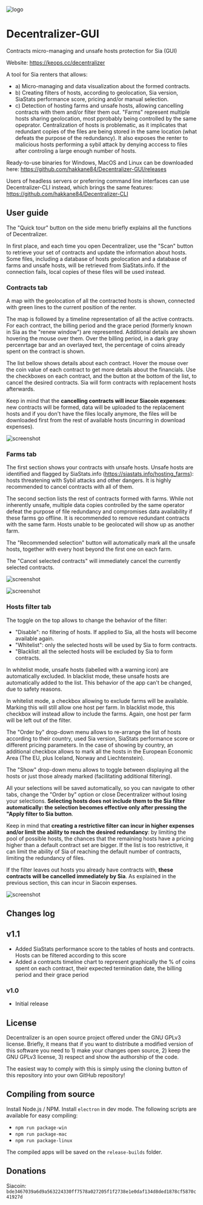 ![logo](https://github.com/hakkane84/Decentralizer-GUI/blob/master/full_logo.png)
# Decentralizer-GUI
Contracts micro-managing and unsafe hosts protection for Sia (GUI)

Website: https://keops.cc/decentralizer

A tool for Sia renters that allows:

* a) Micro-managing and data visualization about the formed contracts.
* b) Creating filters of hosts, according to geolocation, Sia version, SiaStats performance score, pricing and/or manual selection.
* c) Detection of hosting farms and unsafe hosts, allowing cancelling contracts with them and/or filter them out. "Farms" represent multiple hosts sharing geolocation, most pprobably being controlled by the same opeprator. Centralization of hosts is problematic, as it implicates that redundant copies of the files are being stored in the same location (what defeats the purpose of the redundancy). It also exposes the renter to malicious hosts performing a sybil attack by denying acccess to files after controling a large enough number of hosts.

Ready-to-use binaries for Windows, MacOS and Linux can be downloaded here: https://github.com/hakkane84/Decentralizer-GUI/releases

Users of headless servers or preferring command line interfaces can use Decentralizer-CLI instead, which brings the same features: https://github.com/hakkane84/Decentralizer-CLI

## User guide

The "Quick tour" button on the side menu briefly explains all the functions of Decentralizer.

In first place, and each time you open Decentralizer, use the "Scan" button to retrieve your set of contracts and update the information about hosts. Some files, including a database of hosts geolocation and a database of farms and unsafe hosts, will be retrieved from SiaStats.info. If the connection fails, local copies of these files will be used instead.

### Contracts tab

A map with the geolocation of all the contracted hosts is shown, connected with green lines to the current position of the renter.

The map is followed by a timeline representation of all the active contracts. For each contract, the billing period and the grace period (formerly known in Sia as the "renew window") are represented. Additional details are shown hovering the mouse over them. Over the billing period, in a dark gray percenrtage bar and an overlayed text, the percentage of coins already spent on the contract is shown.

The list bellow shows details about each contract. Hover the mouse over the coin value of each contract to get more details about the financials. Use the checkboxes on each contract, and the button at the bottom of the list, to cancel the desired contracts. Sia will form contracts with replacement hosts afterwards. 

Keep in mind that the **cancelling contracts will incur Siacoin expenses**: new contracts will be formed, data will be uploaded to the replacement hosts and if you don't have the files locally anymore, the files will be downloaded first from the rest of available hosts (incurring in download expenses).

![screenshot](https://github.com/hakkane84/Decentralizer-GUI/blob/master/screenshot1.jpg)

### Farms tab

The first section shows your contracts with unsafe hosts. Unsafe hosts are identified and flagged by SiaStats.info (https://siastats.info/hosting_farms): hosts threatening with Sybil attacks and other dangers. It is highly recommended to cancel contracts with all of them.

The second section lists the rest of contracts formed with farms. While not inherently unsafe, multiple data copies controlled by the same operator defeat the purpose of file redundancy and compromises data availability if these farms go offline. It is recommended to remove redundant contracts with the same farm. Hosts unable to be geolocated will show up as another farm.

The "Recommended selection" button will automatically mark all the unsafe hosts, together with every host beyond the first one on each farm.

The "Cancel selected contracts" will immediately cancel the currently selected contracts.

![screenshot](https://github.com/hakkane84/Decentralizer-GUI/blob/master/screenshot2.jpg)

![screenshot](https://github.com/hakkane84/Decentralizer-GUI/blob/master/screenshot4.jpg)

### Hosts filter tab

The toggle on the top allows to change the behavior of the filter:

* "Disable": no filtering of hosts. If applied to Sia, all the hosts will become available again.
* "Whitelist": only the selected hosts will be used by Sia to form contracts.
* "Blacklist: all the selected hosts will be excluded by Sia to form contracts.

In whitelist mode, unsafe hosts (labelled with a warning icon) are automatically excluded. In blacklist mode, these unsafe hosts are automatically added to the list. This behavior of the app can't be changed, due to safety reasons.

In whitelist mode, a checkbox allowing to exclude farms will be available. Marking this will still allow one host per farm. In blacklist mode, this checkbox will instead allow to include the farms. Again, one host per farm will be left out of the filter.

The "Order by" drop-down menu allows to re-arrange the list of hosts according to their country, used Sia version, SiaStats performance score or different pricing parameters. In the case of showing by country, an additional checkbox allows to mark all the hosts in the European Economic Area (The EU, plus Iceland, Norway and Liechtenstein).

The "Show" drop-down menu allows to toggle between displaying all the hosts or just those already marked (facilitating additional filtering).

All your selections will be saved automatically, so you can navigate to other tabs, change the "Order by" option or close Decentralizer without losing your selections. **Selecting hosts does not include them to the Sia filter automatically: the selection becomes effective only after pressing the "Apply filter to Sia button**.

Keep in mind that **creating a restrictive filter can incur in higher expenses and/or limit the ability to reach the desired redundancy**: by limiting the pool of possible hosts, the chances that the remaining hosts have a pricing higher than a default contract set are bigger. If the list is too restrictive, it can limit the ability of Sia of reaching the default number of contracts, limiting the redundancy of files.

If the filter leaves out hosts you already have contracts with, **these contracts will be cancelled immediately by Sia**. As explained in the previous section, this can incur in Siacoin expenses.

![screenshot](https://github.com/hakkane84/Decentralizer-GUI/blob/master/screenshot3.jpg)

## Changes log

## v1.1

* Added SiaStats performance score to the tables of hosts and contracts. Hosts can be filtered according to this score
* Added a contracts timeline chart to represent graphically the % of coins spent on each contract, their expected termination date, the billing period and their grace period

### v1.0

* Initial release

## License

Decentralizer is an open source project offered under the GNU GPLv3 license. Briefly, it means that if you want to distribute a modified version of this software you need to 1) make your changes open source, 2) keep the GNU GPLv3 license, 3) respect and show the authorship of the code.

The easiest way to comply with this is simply using the cloning button of this repository into your own GitHub repository!

## Compiling from source

Install Node.js / NPM. Install `electron` in dev mode. The following scripts are available for easy compiling:

* `npm run package-win`
* `npm run package-mac`
* `npm run package-linux`

The compiled apps will be saved on the `release-builds` folder.

## Donations

Siacoin: `bde3467039a6d9a563224330ff7578a027205f1f2738e1e0daf134d8ded1878cf5870c41927d`
